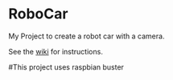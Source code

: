 # RoboCar
My Project to create a robot car with a camera. 

See the [wiki](https://github.com/MichielBbal/RoboCar/wiki/RoboCar) for instructions.

#This project uses raspbian buster
